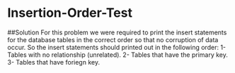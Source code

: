 # Insertion-Order-Test
##Solution 
For this problem we were required to print the insert statements for the database tables in the correct order so that no corruption of data occur. 
So the insert statements should printed out in the following order:
1- Tables with no relationship (unrelated).
2- Tables that have the primary key.
3- Tables that have foriegn key.
